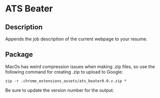 # ATS Beater

## Description
Appends the job description of the current webpage to your resume.

## Package
MacOs has weird compression issues when making .zip files, so use the following command for creating .zip to upload to Google:

    zip -r .chrome_extensions_assets/ats_beater0.0.v.zip *

Be sure to update the version number for the output.
